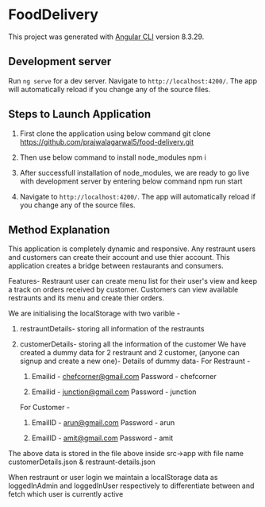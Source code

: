# FoodDelivery

This project was generated with [Angular CLI](https://github.com/angular/angular-cli) version 8.3.29.

## Development server

Run `ng serve` for a dev server. Navigate to `http://localhost:4200/`. The app will automatically reload if you change any of the source files.

## Steps to Launch Application

1) First clone the application using below command
  git clone https://github.com/prajwalagarwal5/food-delivery.git 

2) Then use below command to install node_modules
    npm i

3) After successfull installation of node_modules, we are ready to go live with development server by entering below command
    npm run start
    
4) Navigate to `http://localhost:4200/`. The app will automatically reload if you change any of the source files.

## Method Explanation

This application is completely dynamic and responsive. Any restraunt users and customers can  create their account and use thier account.
This application creates a bridge between restaurants and consumers. 

Features-
  Restraunt user can create menu list for their user's view and keep a track on orders received by customer.
  Customers can view available restraunts and its menu and create thier orders.

We are initialising the localStorage with two varible -
   1) restrauntDetails- storing all information of the restraunts
   2) customerDetails- storing all the information of the customer
  We have created a dummy data for 2 restraunt and 2 customer, (anyone can signup and create a new one)-
    Details of dummy data-
      For Restraunt -
        1)	Emailid - chefcorner@gmail.com
            Password - chefcorner
        
        2)	Emailid - junction@gmail.com
            Password - junction
  
      For Customer -
        1)	EmailID - arun@gmail.com
            Password - arun
            
        2)	EmailID - amit@gmail.com
          	Password - amit
            
      
  The above data is stored in the file above inside src->app with file name customerDetails.json & restraunt-details.json
  
  When restraunt or user login we maintain a localStorage data as loggedInAdmin and loggedInUser respectively to differentiate between and fetch which user is currently active
            
    

    
  
    
